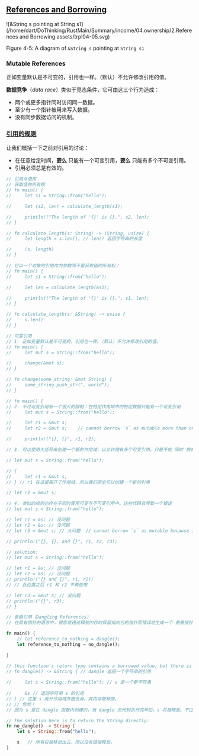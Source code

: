 ## [References and Borrowing](#references-and-borrowing)



![&String s pointing at String s1](/home/dart/DoThinking/RustMain/Summary/income/04.ownership/2.References and Borrowing.assets/trpl04-05.svg)

Figure 4-5: A diagram of `&String s` pointing at `String s1`



### Mutable References



正如变量默认是不可变的，引用也一样。（默认）不允许修改引用的值。



**数据竞争**（*data race*）类似于竞态条件，它可由这三个行为造成：

- 两个或更多指针同时访问同一数据。
- 至少有一个指针被用来写入数据。
- 没有同步数据访问的机制。



### [引用的规则](https://kaisery.github.io/trpl-zh-cn/ch04-02-references-and-borrowing.html#引用的规则)

让我们概括一下之前对引用的讨论：

- 在任意给定时间，**要么** 只能有一个可变引用，**要么** 只能有多个不可变引用。
- 引用必须总是有效的。







```rust
// 引用与借用
// 获取值的所有权
// fn main() {
//     let s1 = String::from("hello");

//     let (s2, len) = calculate_length(s1);

//     println!("The length of '{}' is {}.", s2, len);
// }

// fn calculate_length(s: String) -> (String, usize) {
//     let length = s.len(); // len() 返回字符串的长度

//     (s, length)
// }

// 它以一个对象的引用作为参数而不是获取值的所有权：
// fn main() {
//     let s1 = String::from("hello");

//     let len = calculate_length(&s1);

//     println!("The length of '{}' is {}.", s1, len);
// }

// fn calculate_length(s: &String) -> usize {
//     s.len()
// }

// 可变引用
// 1. 正如变量默认是不可变的，引用也一样。（默认）不允许修改引用的值。
// fn main() {
//     let mut s = String::from("hello");

//     change(&mut s);
// }

// fn change(some_string: &mut String) {
//     some_string.push_str(", world");
// }

// fn main() {
// 2. 不过可变引用有一个很大的限制：在特定作用域中的特定数据只能有一个可变引用
//     let mut s = String::from("hello");

//     let r1 = &mut s;
//     let r2 = &mut s;    // cannot borrow `s` as mutable more than once at a time

//     println!("{}, {}", r1, r2);

// 3. 可以使用大括号来创建一个新的作用域，以允许拥有多个可变引用，只是不能 同时 拥有

// let mut s = String::from("hello");

// {
//     let r1 = &mut s;
// } // r1 在这里离开了作用域，所以我们完全可以创建一个新的引用

// let r2 = &mut s;

// 4. 类似的规则也存在于同时使用可变与不可变引用中。这些代码会导致一个错误
// let mut s = String::from("hello");

// let r1 = &s; // 没问题
// let r2 = &s; // 没问题
// let r3 = &mut s; // 大问题  // cannot borrow `s` as mutable because it is also borrowed as immutable

// println!("{}, {}, and {}", r1, r2, r3);

// solution:
// let mut s = String::from("hello");

// let r1 = &s; // 没问题
// let r2 = &s; // 没问题
// println!("{} and {}", r1, r2);
// // 此位置之后 r1 和 r2 不再使用

// let r3 = &mut s; // 没问题
// println!("{}", r3);
// }

// 悬垂引用（Dangling References）
// 在具有指针的语言中，很容易通过释放内存时保留指向它的指针而错误地生成一个 悬垂指针（dangling pointer），所谓悬垂指针是其指向的内存可能已经被分配给其它持有者。I

fn main() {
    // let reference_to_nothing = dangle();
    let reference_to_nothing = no_dangle();

}

// this function's return type contains a borrowed value, but there is no value for it to be borrowed from
// fn dangle() -> &String { // dangle 返回一个字符串的引用
    
//     let s = String::from("hello"); // s 是一个新字符串
    
//     &s // 返回字符串 s 的引用
// } // 这里 s 离开作用域并被丢弃。其内存被释放。
// // 危险！
// 因为 s 是在 dangle 函数内创建的，当 dangle 的代码执行完毕后，s 将被释放。不过我们尝试返回它的引用。这意味着这个引用会指向一个无效的 String

// The solution here is to return the String directly:
fn no_dangle() -> String {
    let s = String::from("hello");

    s   // 所有权被移动出去，所以没有值被释放。
}
```

